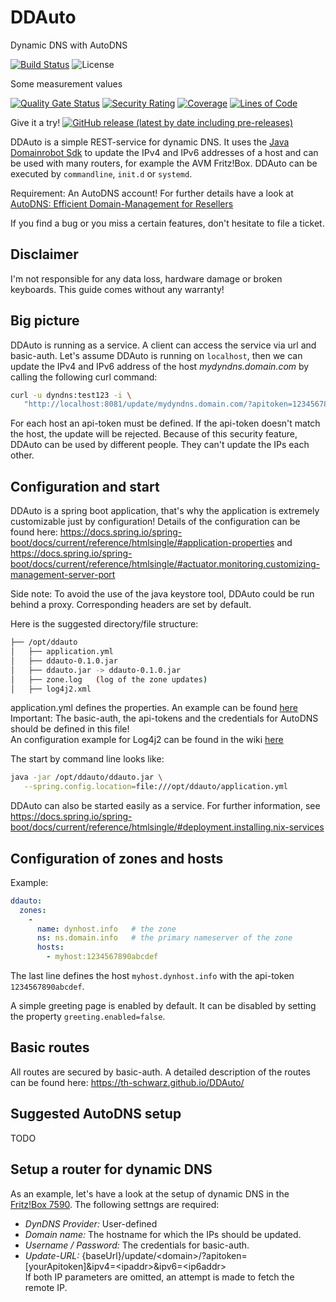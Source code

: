 # DDAuto

Dynamic DNS with AutoDNS

[![Build Status](https://www.travis-ci.com/th-schwarz/DDAuto.svg?token=qSPv4SNGn1yMojeF1zXi&branch=develop)](https://www.travis-ci.com/th-schwarz/DDAuto) 
![License](https://img.shields.io/github/license/th-schwarz/DDAuto)

Some measurement values

[![Quality Gate Status](https://sonarcloud.io/api/project_badges/measure?project=th-schwarz_DDAuto&metric=alert_status)](https://sonarcloud.io/dashboard?id=th-schwarz_DDAuto)  [![Security Rating](https://sonarcloud.io/api/project_badges/measure?project=th-schwarz_DDAuto&metric=security_rating)](https://sonarcloud.io/dashboard?id=th-schwarz_DDAuto)  [![Coverage](https://sonarcloud.io/api/project_badges/measure?project=th-schwarz_DDAuto&metric=coverage)](https://sonarcloud.io/summary/new_code?id=th-schwarz_DDAuto)  [![Lines of Code](https://sonarcloud.io/api/project_badges/measure?project=th-schwarz_DDAuto&metric=ncloc)](https://sonarcloud.io/dashboard?id=th-schwarz_DDAuto)  

Give it a try!   [![GitHub release (latest by date including pre-releases)](https://img.shields.io/github/v/release/th-schwarz/DDAuto?include_prereleases)](https://github.com/th-schwarz/DDAuto/releases)

DDAuto is a simple REST-service for dynamic DNS. It uses the [Java Domainrobot Sdk](https://github.com/InterNetX/java-domainrobot-sdk) to update the IPv4 and IPv6 addresses of a host and can be used with many routers, for example the AVM Fritz!Box.
DDAuto can be executed by `commandline`, `init.d` or `systemd`.

Requirement: An AutoDNS account! For further details have a look at [AutoDNS: Efficient Domain-Management for Resellers](https://www.internetx.com/en/domains/autodns)

If you find a bug or you miss a certain features, don't hesitate to file a ticket.

## Disclaimer

I'm not responsible for any data loss, hardware damage or broken keyboards. This guide comes without any warranty!

## Big picture

DDAuto is running as a service. A client can access the service via url and basic-auth. Let's assume DDAuto is running on `localhost`, then we can update the IPv4 and IPv6 address of the host _mydyndns.domain.com_ by calling the following curl command:
```bash
curl -u dyndns:test123 -i \ 
   "http://localhost:8081/update/mydyndns.domain.com/?apitoken=1234567890abcdf&ipv4=127.1.2.4&ipv6=2a03:4000:41:32::2"
```
For each host an api-token must be defined. If the api-token doesn't match the host, the update will be rejected. Because of this security feature, DDAuto can be used by different people. They can't update the IPs each other.


## Configuration and start

DDAuto is a spring boot application, that's why the application is extremely customizable just by configuration! Details of the configuration can be found here: https://docs.spring.io/spring-boot/docs/current/reference/htmlsingle/#application-properties and https://docs.spring.io/spring-boot/docs/current/reference/htmlsingle/#actuator.monitoring.customizing-management-server-port

Side note: To avoid the use of the java keystore tool, DDAuto could be run behind a proxy. Corresponding headers are set by default.

Here is the suggested directory/file structure:

```bash
├── /opt/ddauto
│   ├── application.yml
│   ├── ddauto-0.1.0.jar
│   ├── ddauto.jar -> ddauto-0.1.0.jar
│   ├── zone.log   (log of the zone updates)
│   ├── log4j2.xml
```
application.yml defines the properties. An example can be found [here](https://github.com/th-schwarz/DDAuto/blob/develop/src/main/resources/application.yml)<br>
Important: The basic-auth, the api-tokens and the credentials for AutoDNS should be defined in this file!<br>
An configuration example for Log4j2 can be found in the wiki [here](https://github.com/th-schwarz/DDAuto/wiki/Log4j2-Configuration)

The start by command line looks like:
```bash
java -jar /opt/ddauto/ddauto.jar \
   --spring.config.location=file:///opt/ddauto/application.yml
```
DDAuto can also be started easily as a service. For further information, see https://docs.spring.io/spring-boot/docs/current/reference/htmlsingle/#deployment.installing.nix-services


## Configuration of zones and hosts

Example: 
```yaml
ddauto:
  zones:
    -  
      name: dynhost.info   # the zone
      ns: ns.domain.info   # the primary nameserver of the zone
      hosts:
        - myhost:1234567890abcdef
```
The last line defines the host ```myhost.dynhost.info``` with the api-token `1234567890abcdef`.

A simple greeting page is enabled by default. It can be disabled by setting the property ```greeting.enabled=false```.


## Basic routes

All routes are secured by basic-auth. A detailed description of the routes can be found here: https://th-schwarz.github.io/DDAuto/


## Suggested AutoDNS setup

TODO


## Setup a router for dynamic DNS

As an example, let's have a look at the setup of dynamic DNS in the [Fritz!Box 7590](https://service.avm.de/help/en/FRITZ-Box-7530/019p2/hilfe_dyndns). 
The following settngs are required:
* *DynDNS Provider:* User-defined
* *Domain name:* The hostname for which the IPs should be updated.
* *Username / Password:* The credentials for basic-auth.
* *Update-URL:* {baseUrl}/update/\<domain\>/?apitoken=[yourApitoken]&ipv4=\<ipaddr\>&ipv6=\<ip6addr\> <br>
  If both IP parameters are omitted, an attempt is made to fetch the remote IP.

